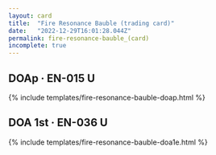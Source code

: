 ```yaml
---
layout: card
title:  "Fire Resonance Bauble (trading card)"
date:   "2022-12-29T16:01:28.044Z"
permalink: fire-resonance-bauble_(card)
incomplete: true
---
```


## DOAp &middot; EN-015 U

{% include templates/fire-resonance-bauble-doap.html %}


## DOA 1st &middot; EN-036 U

{% include templates/fire-resonance-bauble-doa1e.html %}
